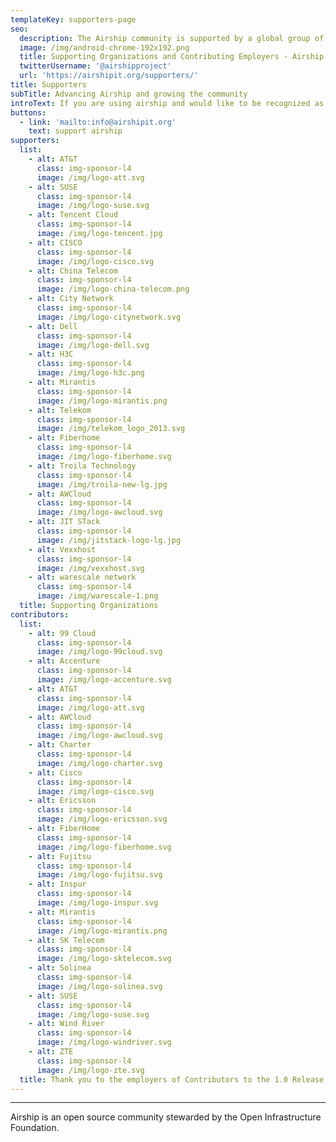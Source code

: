 ```yaml
---
templateKey: supporters-page
seo:
  description: The Airship community is supported by a global group of organizations and infrastructure companies. 
  image: /img/android-chrome-192x192.png
  title: Supporting Organizations and Contributing Employers - Airship
  twitterUsername: '@airshipproject'
  url: 'https://airshipit.org/supporters/'
title: Supporters
subTitle: Advancing Airship and growing the community
introText: If you are using airship and would like to be recognized as a airship supporter, please connect with us.
buttons:
  - link: 'mailto:info@airshipit.org'
    text: support airship
supporters:
  list:
    - alt: AT&T
      class: img-sponsor-l4
      image: /img/logo-att.svg
    - alt: SUSE
      class: img-sponsor-l4
      image: /img/logo-suse.svg
    - alt: Tencent Cloud
      class: img-sponsor-l4
      image: /img/logo-tencent.jpg
    - alt: CISCO
      class: img-sponsor-l4
      image: /img/logo-cisco.svg
    - alt: China Telecom
      class: img-sponsor-l4
      image: /img/logo-china-telecom.png
    - alt: City Network
      class: img-sponsor-l4
      image: /img/logo-citynetwork.svg
    - alt: Dell
      class: img-sponsor-l4
      image: /img/logo-dell.svg
    - alt: H3C
      class: img-sponsor-l4
      image: /img/logo-h3c.png
    - alt: Mirantis
      class: img-sponsor-l4
      image: /img/logo-mirantis.png
    - alt: Telekom
      class: img-sponsor-l4
      image: /img/telekom_logo_2013.svg
    - alt: Fiberhome
      class: img-sponsor-l4
      image: /img/logo-fiberhome.svg
    - alt: Troila Technology
      class: img-sponsor-l4
      image: /img/troila-new-lg.jpg
    - alt: AWCloud
      class: img-sponsor-l4
      image: /img/logo-awcloud.svg
    - alt: JIT STack
      class: img-sponsor-l4
      image: /img/jitstack-logo-lg.jpg
    - alt: Vexxhost
      class: img-sponsor-l4
      image: /img/vexxhost.svg
    - alt: warescale network
      class: img-sponsor-l4
      image: /img/warescale-1.png
  title: Supporting Organizations
contributors:
  list:
    - alt: 99 Cloud
      class: img-sponsor-l4
      image: /img/logo-99cloud.svg
    - alt: Accenture
      class: img-sponsor-l4
      image: /img/logo-accenture.svg
    - alt: AT&T
      class: img-sponsor-l4
      image: /img/logo-att.svg
    - alt: AWCloud
      class: img-sponsor-l4
      image: /img/logo-awcloud.svg
    - alt: Charter
      class: img-sponsor-l4
      image: /img/logo-charter.svg
    - alt: Cisco
      class: img-sponsor-l4
      image: /img/logo-cisco.svg
    - alt: Ericsson
      class: img-sponsor-l4
      image: /img/logo-ericsson.svg
    - alt: FiberHome
      class: img-sponsor-l4
      image: /img/logo-fiberhome.svg
    - alt: Fujitsu
      class: img-sponsor-l4
      image: /img/logo-fujitsu.svg
    - alt: Inspur
      class: img-sponsor-l4
      image: /img/logo-inspur.svg
    - alt: Mirantis
      class: img-sponsor-l4
      image: /img/logo-mirantis.png
    - alt: SK Telecom
      class: img-sponsor-l4
      image: /img/logo-sktelecom.svg
    - alt: Solinea
      class: img-sponsor-l4
      image: /img/logo-solinea.svg
    - alt: SUSE
      class: img-sponsor-l4
      image: /img/logo-suse.svg
    - alt: Wind River
      class: img-sponsor-l4
      image: /img/logo-windriver.svg
    - alt: ZTE
      class: img-sponsor-l4
      image: /img/logo-zte.svg
  title: Thank you to the employers of Contributors to the 1.0 Release
---
```



---

Airship is an open source community stewarded by the Open Infrastructure Foundation.
